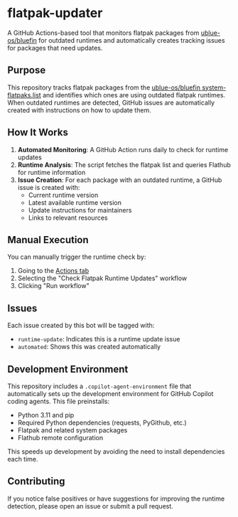 # flatpak-updater

A GitHub Actions-based tool that monitors flatpak packages from [ublue-os/bluefin](https://github.com/ublue-os/bluefin) for outdated runtimes and automatically creates tracking issues for packages that need updates.

## Purpose

This repository tracks flatpak packages from the [ublue-os/bluefin system-flatpaks.list](https://github.com/ublue-os/bluefin/blob/main/flatpaks/system-flatpaks.list) and identifies which ones are using outdated flatpak runtimes. When outdated runtimes are detected, GitHub issues are automatically created with instructions on how to update them.

## How It Works

1. **Automated Monitoring**: A GitHub Action runs daily to check for runtime updates
2. **Runtime Analysis**: The script fetches the flatpak list and queries Flathub for runtime information
3. **Issue Creation**: For each package with an outdated runtime, a GitHub issue is created with:
   - Current runtime version
   - Latest available runtime version
   - Update instructions for maintainers
   - Links to relevant resources

## Manual Execution

You can manually trigger the runtime check by:

1. Going to the [Actions tab](../../actions)
2. Selecting the "Check Flatpak Runtime Updates" workflow
3. Clicking "Run workflow"

## Issues

Each issue created by this bot will be tagged with:
- `runtime-update`: Indicates this is a runtime update issue
- `automated`: Shows this was created automatically

## Development Environment

This repository includes a `.copilot-agent-environment` file that automatically sets up the development environment for GitHub Copilot coding agents. This file preinstalls:

- Python 3.11 and pip
- Required Python dependencies (requests, PyGithub, etc.)
- Flatpak and related system packages
- Flathub remote configuration

This speeds up development by avoiding the need to install dependencies each time.

## Contributing

If you notice false positives or have suggestions for improving the runtime detection, please open an issue or submit a pull request.